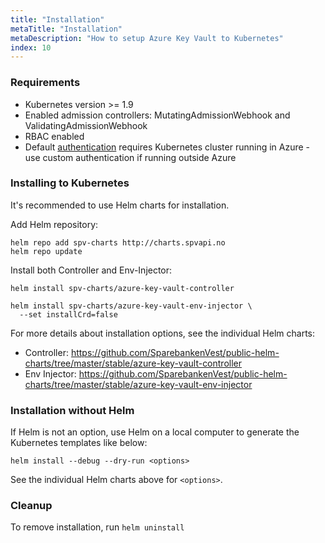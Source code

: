 ```yaml
---
title: "Installation"
metaTitle: "Installation"
metaDescription: "How to setup Azure Key Vault to Kubernetes"
index: 10
---
```


### Requirements

* Kubernetes version >= 1.9 
* Enabled admission controllers: MutatingAdmissionWebhook and ValidatingAdmissionWebhook
* RBAC enabled
* Default [authentication](#authentication) requires Kubernetes cluster running in Azure - use custom authentication if running outside Azure

### Installing to Kubernetes

It's recommended to use Helm charts for installation.

Add Helm repository:

```none
helm repo add spv-charts http://charts.spvapi.no
helm repo update
```

Install both Controller and Env-Injector:

```none
helm install spv-charts/azure-key-vault-controller

helm install spv-charts/azure-key-vault-env-injector \
  --set installCrd=false
```

For more details about installation options, see the 
individual Helm charts:

* Controller: https://github.com/SparebankenVest/public-helm-charts/tree/master/stable/azure-key-vault-controller
* Env Injector: https://github.com/SparebankenVest/public-helm-charts/tree/master/stable/azure-key-vault-env-injector

### Installation without Helm

If Helm is not an option, use Helm on a local computer to generate the Kubernetes templates like below:

```none
helm install --debug --dry-run <options>
```

See the individual Helm charts above for `<options>`.

### Cleanup

To remove installation, run `helm uninstall`
